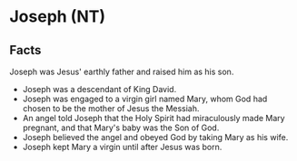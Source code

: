 # Joseph (NT)

## Facts

Joseph was Jesus' earthly father and raised him as his son.

* Joseph was a descendant of King David.
* Joseph was engaged to a virgin girl named Mary, whom God had chosen to be the mother of Jesus the Messiah.
* An angel told Joseph that the Holy Spirit had miraculously made Mary pregnant, and that Mary's baby was the Son of God.
* Joseph believed the angel and obeyed God by taking Mary as his wife.
* Joseph kept Mary a virgin until after Jesus was born.